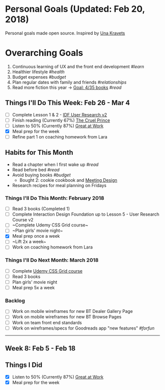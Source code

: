 Personal Goals (Updated: Feb 20, 2018)
==============

Personal goals made open source. Inspired by [Una Kravets](https://una.im/personal-goals-guide/)

# Overarching Goals
1. Continuous learning of UX and the front end development *#learn*
2. Healthier lifestyle *#health*
3. Budget expenses *#budget*
4. Plan regular dates with family and friends *#relationships*
5. Read more fiction this year -> [Goal: 4/35 books](https://www.goodreads.com/user_challenges/10348403) *#read*

## Things I'll Do This Week: Feb 26 - Mar 4
- [ ] Complete Lesson 1 & 2 - [IDF User Research v2](https://github.com/candicodeit/personal-goals/projects/3) 
- [ ] Finish reading (Currently 67%) [The Cruel Prince](https://www.goodreads.com/book/show/26032825-the-cruel-prince)
- [ ] Listen to 50% (Currently 87%) [Great at Work](https://www.goodreads.com/book/show/35297611-great-at-work)
- [x] Meal prep for the week
- [ ] Refine part 1 on coaching homework from Lara

## Habits for This Month
- Read a chapter when I first wake up *#read*
- Read before bed *#read*
- Avoid buying books *#budget*
  - Bought 2: cookie cookbook and [Meeting Design](http://rosenfeldmedia.com/books/meeting-design/)
- Research recipes for meal planning on Fridays

### Things I'll Do This Month: February 2018
- [ ] Read 3 books (Completed 1)
- [ ] Complete Interaction Design Foundation up to Lesson 5 - User Research Course v2 
- [ ] ~Complete Udemy CSS Grid course~
- [ ] ~Plan girls' movie night~
- [x] Meal prep once a week
- [ ] ~Lift 2x a week~
- [ ] Work on coaching homework from Lara

### Things I'll Do Next Month: March 2018
- [ ] Complete [Udemy CSS Grid course](https://github.com/candicodeit/udemy/projects/1)
- [ ] Read 3 books
- [ ] Plan girls' movie night
- [ ] Meal prep 5x a week

### Backlog
- [ ] Work on mobile wireframes for new BT Dealer Gallery Page
- [ ] Work on mobile wireframes for new BT Browse Pages
- [ ] Work on team front end standards
- [ ] Work on wireframes/specs for Goodreads app "new features" *#forfun*

--- 

## Week 8: Feb 5 - Feb 18

## Things I Did
- [x] Listen to 50% (Currently 87%) [Great at Work](https://www.goodreads.com/book/show/35297611-great-at-work)
- [x] Meal prep for the week

